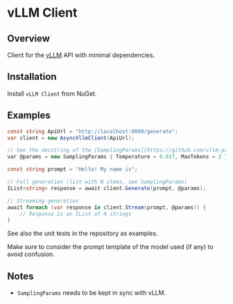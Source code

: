 ﻿# vLLM Client

## Overview

Client for the [vLLM](https://github.com/vllm-project/vllm) API with minimal dependencies.

## Installation

Install `vLLM Client` from NuGet.

## Examples

```csharp
const string ApiUrl = "http://localhost:8000/generate";
var client = new AsyncVllmClient(ApiUrl);

// See the docstring of the [SamplingParams](https://github.com/vllm-project/vllm/blob/main/vllm/sampling_params.py) Python class 
var @params = new SamplingParams { Temperature = 0.01f, MaxTokens = 2 };

const string prompt = "Hello! My name is";

// Full generation (list with N items, see SamplingParams)
IList<string> response = await client.Generate(prompt, @params);

// Streaming generation
await foreach (var response in client.Stream(prompt, @params)) {
    // Response is an IList of N strings
}
```

See also the unit tests in the repository as examples.

Make sure to consider the prompt template of the model used (if any) to avoid confusion.

## Notes

- `SamplingParams` needs to be kept in sync with vLLM.
